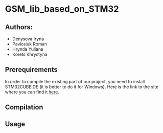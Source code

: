# GSM_lib_based_on_STM32

## Authors:
- Denysova Iryna
- Pavlosiuk Roman
- Hrynda Yuliana
- Korets Khrystyna

## Prerequirements
In order to compile the existing part of our project, you need to install STM32CUBEIDE (it is better to do it for Windows). Here is the link to the site where you can find it [here](https://www.st.com/en/development-tools/stm32cubeide.html).

## Compilation

## Usage
